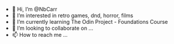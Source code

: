 - 👋 Hi, I’m @NbCarr
- 👀 I’m interested in retro games, dnd, horror, films
- 🌱 I’m currently learning The Odin Project - Foundations Course
- 💞️ I’m looking to collaborate on ...
- 📫 How to reach me ...

<!---
NbCarr/NbCarr is a ✨ special ✨ repository because its `README.md` (this file) appears on your GitHub profile.
You can click the Preview link to take a look at your changes.
--->
